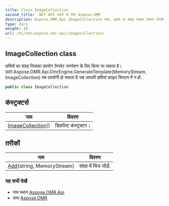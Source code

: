 ```yaml
---
title: Class ImageCollection
second_title: .NET API संदर्भ के लिए Aspose.OMR
description: Aspose.OMR.Api.ImageCollection कक्ष. छवयं क संग्रह जसक उपयग टेम्प्लेट जनरेशन के लए कय ज सकत है उदAspose.OMR.Api.OmrEngine.GenerateTemplateMemoryStream ImageCollection तब उपयग ह सकत है जब आपक छवयं फ़इल सस्टम में न हं.
type: docs
weight: 10
url: /hi/net/aspose.omr.api/imagecollection/
---
```

## ImageCollection class

छवियों का संग्रह जिसका उपयोग टेम्प्लेट जनरेशन के लिए किया जा सकता है। उदा!:Aspose.OMR.Api.OmrEngine.GenerateTemplate(MemoryStream, ImageCollection) तब उपयोगी हो सकता है जब आपकी छवियां फ़ाइल सिस्टम में न हों.

```csharp
public class ImageCollection
```

## कंस्ट्रक्टर्स

| नाम | विवरण |
| --- | --- |
| [ImageCollection](imagecollection/)() | डिफ़ॉल्ट कंस्ट्रक्टर। |

## तरीकों

| नाम | विवरण |
| --- | --- |
| [Add](../../aspose.omr.api/imagecollection/add/)(string, MemoryStream) | संग्रह में चित्र जोड़ें. |

### यह सभी देखें

* नाम स्थान [Aspose.OMR.Api](../../aspose.omr.api/)
* सभा [Aspose.OMR](../../)



